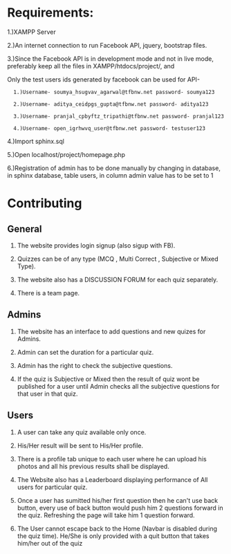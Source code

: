 # Requirements:

1.)XAMPP Server

2.)An internet connection to run Facebook API, jquery, bootstrap files.

3.)Since the Facebook API is in development mode and not in live mode, preferably keep all the files in XAMPP/htdocs/project/, and

Only the test users ids generated by facebook can be used for API-
   
      1.)Username- soumya_hsugvav_agarwal@tfbnw.net password- soumya123
   
      2.)Username- aditya_ceidpgs_gupta@tfbnw.net password- aditya123
   
      3.)Username- pranjal_cpbyftz_tripathi@tfbnw.net password- pranjal123
     
      4.)Username- open_igrhwvq_user@tfbnw.net password- testuser123
     
4.)Import sphinx.sql

5.)Open localhost/project/homepage.php

6.)Registration of admin has to be done manually by changing in database, in sphinx database, table users, in column admin value has to be set to 1


# Contributing

## General 

1) The website provides login signup (also sigup with FB).

2) Quizzes can be of any type (MCQ , Multi Correct , Subjective or Mixed Type).

3) The website also has a DISCUSSION FORUM for each quiz separately.

4) There is a team page.

## Admins

1) The website has an interface to add questions and new quizes for Admins.

2) Admin can set the duration for a particular quiz.

3) Admin has the right to check the subjective questions.

4) If the quiz is Subjective or Mixed then the result of quiz wont be published for a user until Admin checks all the subjective questions for that user in that quiz.

## Users

1) A user can take any quiz available only once.

2) His/Her result will be sent to His/Her profile.

3) There is a profile tab unique to each user where he can upload his photos and all his previous results shall be displayed.

4) The Website also has a Leaderboard displaying performance of All users for particular quiz.

5) Once a user has sumitted his/her first question then he can't use back button, every use of back button would push him 2 questions forward in the quiz. Refreshing the page will take him 1 question forward.

6) The User cannot escape back to the Home (Navbar is disabled during the quiz time). He/She is only provided with a quit button that takes him/her out of the quiz


